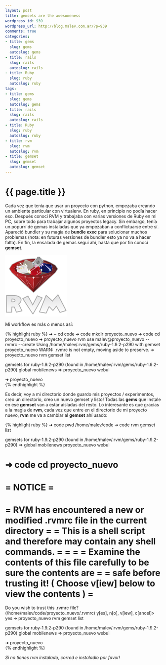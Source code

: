 ```yaml
--- 
layout: post
title: gemsets are the awesomeness
wordpress_id: 939
wordpress_url: http://blog.malev.com.ar/?p=939
comments: true
categories: 
- title: gems
  slug: gems
  autoslug: gems
- title: rails
  slug: rails
  autoslug: rails
- title: Ruby
  slug: ruby
  autoslug: ruby
tags: 
- title: gems
  slug: gems
  autoslug: gems
- title: rails
  slug: rails
  autoslug: rails
- title: Ruby
  slug: ruby
  autoslug: ruby
- title: rvm
  slug: rvm
  autoslug: rvm
- title: gemset
  slug: gemset
  autoslug: gemset
---
```

{{ page.title }}
================
Cada vez que tenía que usar un proyecto con python, empezaba creando un ambiente particular con virtualenv. En ruby, en principio no podía hacer eso. Después conocí RVM y trabajaba con varias versiones de Ruby en mi PC, sobre todo para trabajar algunos proyectos legacy. Sin embargo, tenía un popurrí de gemas instaladas que ya empezaban a conflictuarse entre sí. Apareció bundler y su magia de **bundle exec** para solucionar muchos problemas (nota: en futuras versiones de bundler esto ya no va a hacer falta). En fin, la ensalada de gemas seguí ahí, hasta que por fin conocí **gemset**.

[![](/images/posts/2011/11/logo.png "rvm")](http://blog.malev.com.ar/wp-content/uploads/2011/11/logo.png)

Mi workflow es más o menos así:

{% highlight ruby %}
➜  ~  cd code 
➜  code  mkdir proyecto_nuevo
➜  code  cd proyecto_nuevo 
➜  proyecto_nuevo  rvm use malev@proyecto_nuevo --rvmrc --create
Using /home/malev/.rvm/gems/ruby-1.9.2-p290 with gemset proyecto_nuevo
WARN: .rvmrc is not empty, moving aside to preserve.
➜  proyecto_nuevo  rvm gemset list

gemsets for ruby-1.9.2-p290 (found in /home/malev/.rvm/gems/ruby-1.9.2-p290)
   global
   mobilenews
=> proyecto_nuevo
   webui

➜  proyecto_nuevo  
{% endhighlight %}

Es decir, voy a mi directorio donde guardo mis proyectos / experimentos, creo un directorio, creo un nuevo gemset y listo! Todas las **gems** que instale en ese **gemset** van a estar aisladas del resto.
Lo interesante es que gracias a la magia de **rvm**, cada vez que entre en el directorio de mi proyecto nuevo, **rvm** me va a cambiar al **gemset** ahí usado:

{% highlight ruby %}
➜  code  pwd
/home/malev/code
➜  code  rvm gemset list

gemsets for ruby-1.9.2-p290 (found in /home/malev/.rvm/gems/ruby-1.9.2-p290)
=> global
   mobilenews
   proyecto_nuevo
   webui

➜  code  cd proyecto_nuevo 
=========================================================
= NOTICE                                                                     =
=========================================================
= RVM has encountered a new or modified .rvmrc file in the current directory =
= This is a shell script and therefore may contain any shell commands.       =
=                                                                            =
= Examine the contents of this file carefully to be sure the contents are    =
= safe before trusting it! ( Choose v[iew] below to view the contents )      =
=========================================================
Do you wish to trust this .rvmrc file? (/home/malev/code/proyecto_nuevo/.rvmrc)
y[es], n[o], v[iew], c[ancel]> yes
➜  proyecto_nuevo  rvm gemset list

gemsets for ruby-1.9.2-p290 (found in /home/malev/.rvm/gems/ruby-1.9.2-p290)
   global
   mobilenews
=> proyecto_nuevo
   webui

➜  proyecto_nuevo  
{% endhighlight %}

_Si no tienes rvm instalado, corred e instaladlo por favor!_
